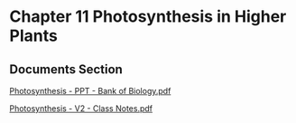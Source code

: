 # Chapter 11 Photosynthesis in Higher Plants

## Documents Section

[Photosynthesis - PPT - Bank of Biology.pdf](https://drive.google.com/file/d/1mxJ1IEY1QiGIUDmzvWT6Re0FvqTzhKIT/view?usp=drive\_link)

[Photosynthesis - V2 - Class Notes.pdf](https://drive.google.com/file/d/1zDYwluPkF59Cwsb6NAU1nYpISQKxOvLS/view?usp=drive\_link)
